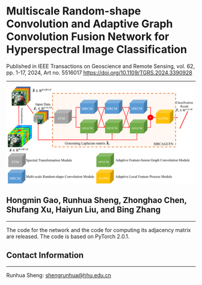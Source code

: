 # Multiscale Random-shape Convolution and Adaptive Graph Convolution Fusion Network for Hyperspectral Image Classification

Published in IEEE Transactions on Geoscience and Remote Sensing, vol. 62, pp. 1-17, 2024, Art no. 5516017
https://doi.org/10.1109/TGRS.2024.3390928

----------
![image](https://github.com/shengrunhua/MRCAGCFN/blob/main/Overview%20of%20proposed%20MRCAGCFN.png)
## Hongmin Gao, Runhua Sheng, Zhonghao Chen, Shufang Xu, Haiyun Liu, and Bing Zhang
----------
The code for the network and the code for computing its adjacency matrix are released. The code is based on PyTorch 2.0.1.
## Contact Information
----------
Runhua Sheng: shengrunhua@hhu.edu.cn
